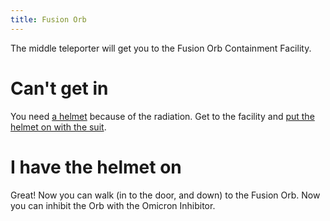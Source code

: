 ```yaml
---
title: Fusion Orb
---
```


The middle teleporter will get you to the Fusion Orb Containment Facility.

# Can't get in
You need [a helmet](140-helmet/index.md) because of the radiation. Get to the facility and [put the helmet on with the suit](140-helmet/fit.md).

# I have the helmet on
Great! Now you can walk (in to the door, and down) to the Fusion Orb. Now you can inhibit the Orb with the Omicron Inhibitor.
